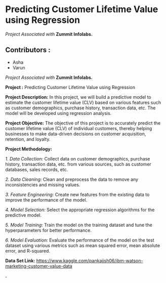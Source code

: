# Predicting Customer Lifetime Value using Regression
*Project Associated with* **Zummit Infolabs.**

## Contributors :
* Asha
* Varun

*Project Associated with* **Zummit Infolabs.**
               
**Project :** Predicting Customer Lifetime Value using Regression

**Project Description:** In this project, we will build a predictive model to estimate the customer lifetime value (CLV) based on various features such as customer demographics, purchase history, transaction data, etc. The model will be developed using regression analysis.

**Project Objective:** The objective of this project is to accurately predict the customer lifetime value (CLV) of individual customers, thereby helping businesses to make data-driven decisions on customer acquisition, retention, and loyalty.

**Project Methodology:**

*1. Data Collection:* Collect data on customer demographics, purchase history, transaction data, etc. from various sources, such as customer databases, sales records, etc.

*2. Data Cleaning:* Clean and preprocess the data to remove any inconsistencies and missing values.

*3. Feature Engineering:* Create new features from the existing data to improve the performance of the model.

*4. Model Selection:* Select the appropriate regression algorithms for the predictive model.

*5. Model Training:* Train the model on the training dataset and tune the hyperparameters for better performance.

*6. Model Evaluation:* Evaluate the performance of the model on the test dataset using various metrics such as mean squared error, mean absolute error, and R-squared.

**Data Set Link:** https://www.kaggle.com/pankajjsh06/ibm-watson-marketing-customer-value-data

**.**

